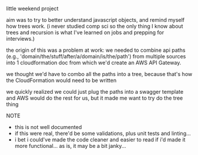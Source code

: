 little weekend project 

aim was to try to better understand javascript objects, and remind myself how trees work.  (i never studied comp sci so the only thing I know about trees and recursion is what I've learned on jobs and prepping for interviews.)

the origin of this was a problem at work: we needed to combine api paths (e.g., 'domain/the/stuff/after/a/domain/is/the/path') from multiple sources into 1 cloudformation doc from which we'd create an AWS API Gateway.

we thought we'd have to combo all the paths into a tree, because that's how the CloudFormation would need to be written

we quickly realized we could just plug the paths into a swagger template and AWS would do the rest for us, but it made me want to try do the tree thing

NOTE
- this is not well documented
- if this were real, there'd be some validations, plus unit tests and linting...
- i bet i could've made the code cleaner and easier to read if i'd made it more functional... as is, it may be a bit janky... 

 




 